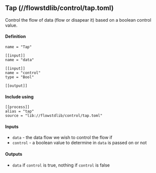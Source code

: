 ## Tap (//flowstdlib/control/tap.toml)
Control the flow of data (flow or disapear it) based on a boolean control value.

#### Definition
```
name = "Tap"

[[input]]
name = "data"

[[input]]
name = "control"
type = "Bool"

[[output]]
```

#### Include using
```
[[process]]
alias = "tap"
source = "lib://flowstdlib/control/tap.toml"
```

#### Inputs
* `data` - the data flow we wish to control the flow if
* `control` - a boolean value to determine in `data` is passed on or not

#### Outputs
* `data` if `control` is true, nothing if `control` is false